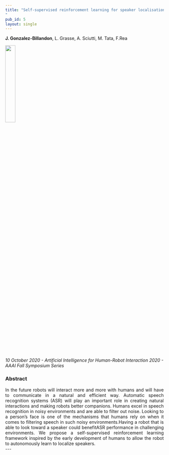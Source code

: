 ```yaml
---
title: "Self-supervised reinforcement learning for speaker localisation with the iCub humanoid robot
"
pub_id: 5
layout: single
---
```


**J. Gonzalez-Billandon**, L. Grasse, A. Sciutti, M. Tata, F.Rea 
 
<img width="25%" src="../../assets/images/aaai.jpg">

*10 October 2020 - Artificial Intelligence for Human-Robot Interaction 2020 - AAAI Fall Symposium Series*


### Abstract
<div style="text-align: justify">
In  the  future  robots  will  interact  more  and  more with humans and will have to communicate in a natural and efficient way. Automatic speech recognition systems (ASR) will play an  important  role  in  creating  natural  interactions  and  making robots  better  companions.  Humans  excel  in  speech  recognition in  noisy  environments  and  are  able  to  filter  out  noise.  Looking to  a  person’s  face  is  one  of  the  mechanisms  that  humans  rely on when it comes to filtering speech in such noisy environments.Having a robot that is able to look toward a speaker could benefitASR  performance  in  challenging  environments.  We  propose  a self-supervised reinforcement learning framework inspired by the early development of humans to allow the robot to autonomously learn  to  localize  speakers.
</div>
---